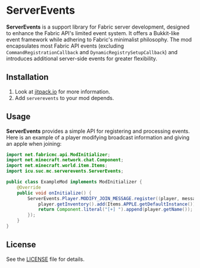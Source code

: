 # ServerEvents

**ServerEvents** is a support library for Fabric server development, designed to enhance the Fabric API's limited event system. It offers a Bukkit-like event framework while adhering to Fabric's minimalist philosophy. The mod encapsulates most Fabric API events (excluding `CommandRegistrationCallback` and `DynamicRegistrySetupCallback`) and introduces additional server-side events for greater flexibility.

## Installation
1. Look at [jitpack.io](https://jitpack.io/#icu.suc/serverevents) for more information.
2. Add `serverevents` to your mod depends.

## Usage
**ServerEvents** provides a simple API for registering and processing events. Here is an example of a player modifying broadcast information and giving an apple when joining:

```java
import net.fabricmc.api.ModInitializer;
import net.minecraft.network.chat.Component;
import net.minecraft.world.item.Items;
import icu.suc.mc.serverevents.ServerEvents;

public class ExampleMod implements ModInitializer {
    @Override
    public void onInitialize() {
        ServerEvents.Player.MODIFY_JOIN_MESSAGE.register((player, message) -> {
            player.getInventory().add(Items.APPLE.getDefaultInstance());
            return Component.literal("[+] ").append(player.getName());
        });
    }
}
``` 

## License
See the [LICENSE](/LICENSE.txt) file for details.